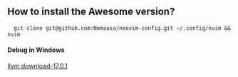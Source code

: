 ## How to install the Awesome version?
      git clone git@github.com:Nemausa/neovim-config.git ~/.config/nvim && nvim

#### Debug in Windows
[llvm download-17.0.1](https://github.com/llvm/llvm-project/releases/download/llvmorg-17.0.1/LLVM-17.0.1-win64.exe)


